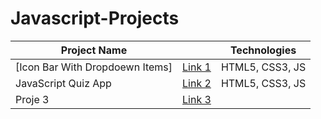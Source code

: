 # Javascript-Projects

| Project Name | | Technologies|
|------|------------| -------------- |
| [Icon Bar With Dropdoewn Items]   | [Link 1](https://sensational-llama-635cf4.netlify.app) | HTML5, CSS3, JS |
| JavaScript Quiz App   | [Link 2](https://majestic-gingersnap-64dcdc.netlify.app) | HTML5, CSS3, JS |
| Proje 3   | [Link 3](https://github.com/kullanici/proje3) |
